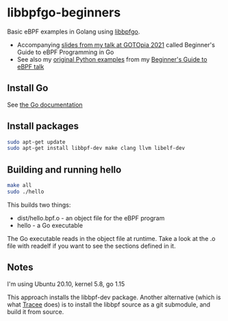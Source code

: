 # libbpfgo-beginners
Basic eBPF examples in Golang using [libbpfgo](https://github.com/aquasecurity/tracee/tree/main/libbpfgo). 
* Accompanying [slides from my talk at GOTOpia 2021](https://speakerdeck.com/lizrice/beginners-guide-to-ebpf-programming-with-go) called Beginner's Guide to eBPF Programming in Go
* See also my [original Python examples](https://github.com/lizrice/ebpf-beginners) from my [Beginner's Guide to eBPF talk](https://speakerdeck.com/lizrice/liz-rice-beginners-guide-to-ebpf)  

## Install Go 

See [the Go documentation](https://golang.org/doc/install)

## Install packages

```sh
sudo apt-get update
sudo apt-get install libbpf-dev make clang llvm libelf-dev
```

## Building and running hello

```sh
make all
sudo ./hello
```

This builds two things:
* dist/hello.bpf.o - an object file for the eBPF program
* hello - a Go executable

The Go executable reads in the object file at runtime. Take a look at the .o file with readelf if you want to see the sections defined in it.

## Notes 

I'm using Ubuntu 20.10, kernel 5.8, go 1.15

This approach installs the libbpf-dev package. Another alternative (which is what [Tracee](https://github.com/aquasecurity/tracee) does) is to install the libbpf source as a git submodule, and build it from source. 

